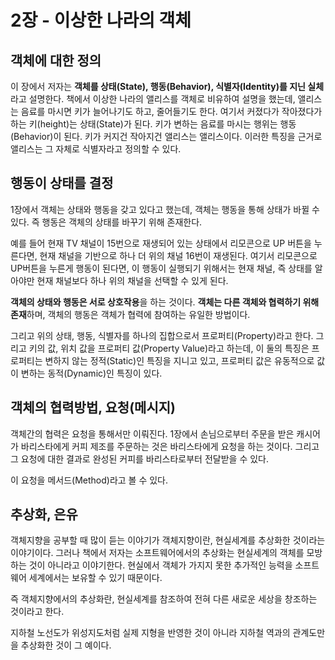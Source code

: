 # 2장 - 이상한 나라의 객체

## 객체에 대한 정의

이 장에서 저자는 **객체를 상태(State), 행동(Behavior), 식별자(Identity)를 지닌 실체**라고 설명한다. 
책에서 이상한 나라의 앨리스를 객체로 비유하여 설명을 했는데, 앨리스는 음료를 마시면 키가 늘어나기도 하고, 줄어들기도 한다. 여기서 커졌다가 작아졌다가하는 키(height)는 상태(State)가 된다. 키가 변하는 음료를 마시는 행위는 행동(Behavior)이 된다. 키가 커지건 작아지건 앨리스는 앨리스이다. 이러한 특징을 근거로 앨리스는 그 자체로 식별자라고 정의할 수 있다.



## 행동이 상태를 결정

1장에서 객체는 상태와 행동을 갖고 있다고 했는데, 객체는 행동을 통해 상태가 바뀔 수 있다. 즉 행동은 객체의 상태를 바꾸기 위해 존재한다.

예를 들어 현재 TV 채널이 15번으로 재생되어 있는 상태에서 리모콘으로 UP 버튼을 누른다면, 현재 채널을 기반으로 하나 더 위의 채널 16번이 재생된다. 여기서 리모콘으로 UP버튼을 누른게 행동이 된다면, 이 행동이 실행되기 위해서는 현재 채널, 즉 상태를 알아야만 현재 채널보다 하나 위의 채널을 선택할 수 있게 된다.

**객체의 상태와 행동은 서로 상호작용**을 하는 것이다. **객체는 다른 객체와 협력하기 위해 존재**하며, 객체의 행동은 객체가 협력에 참여하는 유일한 방법이다.

그리고 위의 상태, 행동, 식별자를 하나의 집합으로서 프로퍼티(Property)라고 한다. 
그리고 키의 값, 위치 값을 프로퍼티 값(Property Value)라고 하는데, 이 둘의 특징은 프로퍼티는 변하지 않는 정적(Static)인 특징을 지니고 있고, 프로퍼티 값은 유동적으로 값이 변하는 동적(Dynamic)인 특징이 있다.



## 객체의 협력방법, 요청(메시지)

객체간의 협력은 요청을 통해서만 이뤄진다. 1장에서 손님으로부터 주문을 받은 캐시어가 바리스타에게 커피 제조를 주문하는 것은 바리스타에게 요청을 하는 것이다. 그리고 그 요청에 대한 결과로 완성된 커피를 바리스타로부터 전달받을 수 있다.

이 요청을 메서드(Method)라고 볼 수 있다.



## 추상화, 은유

객체지향을 공부할 때 많이 듣는 이야기가 객체지향이란, 현실세계를 추상화한 것이라는 이야기이다. 그러나 책에서 저자는 소프트웨어에서의 추상화는 현실세계의 객체를 모방하는 것이 아니라고 이야기한다. 현실에서 객체가 가지지 못한 추가적인 능력을 소프트웨어 세계에서는 보유할 수 있기 때문이다.

즉 객체지향에서의 추상화란, 현실세계를 참조하여 전혀 다른 새로운 세상을 창조하는 것이라고 한다. 

지하철 노선도가  위성지도처럼 실제 지형을 반영한 것이 아니라 지하철 역과의 관계도만을 추상화한 것이 그 예이다. 

